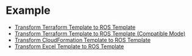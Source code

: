 # Example

- [Transform Terraform Template to ROS Template](/example-tf)
- [Transform Terraform Template to ROS Template (Compatible Mode)](/example-c-tf)
- [Transform CloudFormation Template to ROS Template](/example-cf)
- [Transform Excel Template to ROS Template](/example-excel)
